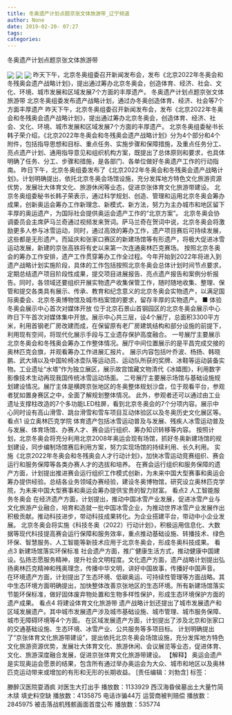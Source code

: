 ```yaml
---
title: 冬奥遗产计划点题京张文体旅游带_辽宁频道
author: None
date: 2019-02-20- 07:27
tags: 
categories: 
---
```

冬奥遗产计划点题京张文体旅游带
<!-- more -->
                
<img align="center" border="0" src="http://p2.ifengimg.com/fck/2019_08/fb14c21eb00e2f2_w400_h266.jpg" />
                
<img align="center" border="0" src="http://p2.ifengimg.com/fck/2019_08/f7aef9991b25cfd_w400_h266.jpg" />
            
<img align="center" border="0" src="http://p2.ifengimg.com/a/2016/0810/204c433878d5cf9size1_w16_h16.png" />
昨天下午，北京冬奥组委召开新闻发布会，发布《北京2022年冬奥会和冬残奥会遗产战略计划》，提出通过筹办北京冬奥会，创造体育、经济、社会、文化、环境、城市发展和区域发展7个方面的丰厚遗产。
冬奥遗产计划点题京张文体旅游带
北京冬奥组委发布遗产战略计划，通过办冬奥创造体育、经济、社会等7个方面丰厚遗产
昨天下午，北京冬奥组委召开新闻发布会，发布《北京2022年冬奥会和冬残奥会遗产战略计划》，提出通过筹办北京冬奥会，创造体育、经济、社会、文化、环境、城市发展和区域发展7个方面的丰厚遗产。
北京冬奥组委秘书长韩子荣介绍，《北京2022年冬奥会和冬残奥会遗产战略计划》分为4个部分和4个附件，包括指导思想和目标、重点任务、实施步骤和保障措施，及重点任务分工、亮点遗产计划、通用指导意见和组织机构方案，既提出了总体原则和要求，也具体明确了任务、分工、步骤和措施，是各部门、各单位做好冬奥遗产工作的行动指南。
昨日下午，北京冬奥组委发布了《北京2022年冬奥会和冬残奥会遗产战略计划》。计划明确提出，依托北京冬奥会场馆设施，充分发挥地方特色文化旅游资源优势，发展壮大体育文化、旅游休闲等业态，促进京张体育文化旅游带建设。
北京冬奥组委秘书长韩子荣表示，通过科学规划、创造、管理和运用北京冬奥会筹办成果，创新奥运会筹办工作新理念、新模式、新方法，努力为主办城市和地区留下丰厚的奥运遗产，为国际社会提供奥运会遗产工作的“北京方案”。
北京冬奥会协调委员会主席萨马兰奇通过视频发来贺词。萨马兰奇在贺词中说，北京冬奥会将激励更多人参与冰雪运动，同时，通过高效的筹办工作，遗产项目赛后可持续发展，这些都是无形遗产。而延庆和张家口赛区的新建场馆等有形遗产，将极大促进冰雪运动发展，新建的京张高铁将有史以来第一次连通奥林匹克赛场。
按照北京冬奥会的筹办工作安排，遗产工作贯穿筹办工作全过程。今年开始到2022年将进入到遗产战略计划实施阶段，具体的工作包括按照北京冬奥会总体计划时间节点要求，定期总结遗产项目阶段性成果，提交项目进展报告、亮点遗产报告和案例分析报告。同时，各领域还要组织开展实物遗产收集保管工作，随时随地收集、整理、保管和提交各类具有展示、传承、教育和纪念意义的北京冬奥会实物遗产，以满足国际奥委会、北京冬奥博物馆及城市档案馆的要求，留存丰厚的实物遗产。
■ 体验
冬奥会展示中心首次对媒体开放
位于北京石景山首钢园区的北京冬奥会展示中心昨日下午首次对媒体集中开放。展示中心共三层，设4个展厅，总面积3300平方米，利用首钢老厂房改建而成，在保留原有老厂房建筑结构和部分设施的前提下，利用现有空间，将现代化展示手段与工业遗存保护高度融合。
一号展厅主要展示北京冬奥会和冬残奥会筹办工作整体情况。展厅中间位置展示的是平昌完成交接的奥林匹克会旗，并观看筹办工作进展汇报片。
展示内容包括叶乔波、杨扬、韩晓鹏、武大靖以及中国轮椅冰壶队等运动员、运动队所获的奖牌、冰鞋等运动装备实物。工业遗址“水塔”作为独立展区，展示故宫馆藏文物清代《冰嬉图》，利用数字影像技术生动再现我国传统冰雪运动场面。
二号展厅主要展示场馆与基础设施规划建设情况。展厅主体是横跨京张地区的冬奥整体规划沙盘，位于观看平台，参观者犹如置身赛区之中，全面了解规划整体情况。
此外，参观者还可以通过由工业遗址支撑柱改造的7个多功能LED柱屏，看到北京冬奥会的7个分项内容。展示中心同时设有高山滑雪、跳台滑雪和雪车项目互动体验区以及冬奥历史文化展区等。
看点1
设立奥林匹克学院
体育遗产包括冰雪运动普及与发展、残疾人冰雪运动普及与发展、体育场馆、办赛人才、赛会运行组织、筹办知识转移等内容。
按照计划，北京冬奥会将充分利用北京2008年奥运会现有场馆，抓好冬奥新建场馆的规划建设，同步编制场馆赛后利用方案，努力实现场馆的持续利用、长久利用。
实施《北京2022年冬奥会和冬残奥会人才行动计划》，加快冰雪运动竞赛组织、赛会运行和服务保障等各类办赛人才的选拔和培养。
在赛会运行组织和服务保障的遗产方面，计划提出推进赛会运行组织工作模式创新，为未来中国大型赛事和奥运会筹办提供经验。总结各业务领域办赛经验，建设冬奥博物馆，研究设立奥林匹克学院，为未来中国大型赛事和奥运会筹办提供宝贵的智力财富。
看点2
人工智能服务冬奥会
在经济遗产方面，计划提出，推动中国冰雪产业发展，促进冰雪产业与文化旅游产业融合，培育和造就一批中国冰雪企业，为推动世界冰雪产业发展作出积极贡献。推动科技进步，带动科技成果转化。为企业搭建平台，带动中小企业发展。
北京冬奥会将实施《科技冬奥（2022）行动计划》，积极运用信息化、大数据等现代科技提高赛会运行保障和服务效率，重点推动基础设施、转播技术、绿色环保、智慧服务、人工智能等新技术应用于北京冬奥会，形成冬奥科技成果。
看点3
新建场馆落实环保标准
社会遗产方面，推广健康生活方式，推动健康中国建设。弘扬志愿服务精神，提升社会文明程度。文化遗产方面，遗产战略计划提出弘扬奥林匹克精神和残奥理念，传播中华文明，讲好中国故事，传播好中国声音。
在环境遗产方面，计划提出了生态环境、低碳奥运、可持续性管理等方面战略。其中生态环境方面明确提出，加快整体改善京张地区的生态环境。所有新建场馆落实节能环保标准，做好固体废弃物处置和生物多样性保护，形成生态环境保护方面的遗产成果。
看点4
将建设体育文化旅游带
遗产战略计划还提出了城市发展遗产和区域发展遗产。其中城市发展遗产涉及城市基础设施、城市管理、城市服务保障、城市无障碍环境等4个方面。
在区域发展遗产方面，计划提出了涉及北京和张家口的交通基础设施、生态环境、冰雪产业、公共服务等多项目标。
计划明确提出了“京张体育文化旅游带建设”，提出依托北京冬奥会场馆设施，充分发挥地方特色文化旅游资源优势，发展壮大体育文化、旅游休闲、会议展览等业态，促进体育、文化、旅游深度融合发展，促进京张体育文化旅游带建设。
【解释】
奥运会遗产是实现奥运会愿景的结果，包含所有通过举办奥运会为大众、城市和地区以及奥林匹克运动带来或增加的有形和无形的长期收益。
[责任编辑：刘勃含]
标签：
 
             
滕醉汉医院耍酒疯 对医生大打出手
播放数：1133929
西汉海昏侯墓出土大量竹简木牍 填史料空缺
播放数：4135875
电话诈骗44万 运营商被判赔偿
播放数：2845975
被击落战机残骸画面首度公布
播放数：535774
